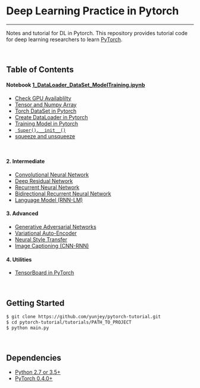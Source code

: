 # Deep Learning Practice in Pytorch



--------------------------------------------------------------------------------


Notes and tutorial for DL in Pytorch. This repository provides tutorial code for deep learning researchers to learn [PyTorch](https://github.com/pytorch/pytorch). 

<br/>

## **Table of Contents**
#### **Notebook**  [1_DataLoader_DataSet_ModelTraining.ipynb](https://github.com/Jansonboss/Deep_Learning_Pytorch/blob/main/1_DataLoader_DataSet_ModelTraining.ipynb)


* [Check GPU Availablilty](#Check-GPU-Available)
* [Tensor and Numpy Array](#Torch-Tensor-and-Numpy-array)
* [Torch DataSet in Pytorch](#Torch-Dataset)
* [Create DataLoader in Pytorch](#Create-DataLoader)
* [Training Model in Pytorch](https://github.com/Jansonboss/Deep_Learning_Pytorch/blob/main/1_DataLoader_DataSet_ModelTraining.ipynb#Modeling-Training)
* [` Super().__init__()`](https://github.com/Jansonboss/Deep_Learning_Pytorch/blob/main/1_DataLoader_DataSet_ModelTraining.ipynb#Super-and-init-in-Python)
* [squeeze and unsqueeze](https://github.com/Jansonboss/Deep_Learning_Pytorch/blob/main/1_DataLoader_DataSet_ModelTraining.ipynb#Torch.squeeze())


<br/>

#### 2. Intermediate
* [Convolutional Neural Network](https://github.com/yunjey/pytorch-tutorial/tree/master/tutorials/02-intermediate/convolutional_neural_network/main.py#L35-L56)
* [Deep Residual Network](https://github.com/yunjey/pytorch-tutorial/tree/master/tutorials/02-intermediate/deep_residual_network/main.py#L76-L113)
* [Recurrent Neural Network](https://github.com/yunjey/pytorch-tutorial/tree/master/tutorials/02-intermediate/recurrent_neural_network/main.py#L39-L58)
* [Bidirectional Recurrent Neural Network](https://github.com/yunjey/pytorch-tutorial/tree/master/tutorials/02-intermediate/bidirectional_recurrent_neural_network/main.py#L39-L58)
* [Language Model (RNN-LM)](https://github.com/yunjey/pytorch-tutorial/tree/master/tutorials/02-intermediate/language_model/main.py#L30-L50)

#### 3. Advanced
* [Generative Adversarial Networks](https://github.com/yunjey/pytorch-tutorial/blob/master/tutorials/03-advanced/generative_adversarial_network/main.py#L41-L57)
* [Variational Auto-Encoder](https://github.com/yunjey/pytorch-tutorial/blob/master/tutorials/03-advanced/variational_autoencoder/main.py#L38-L65)
* [Neural Style Transfer](https://github.com/yunjey/pytorch-tutorial/tree/master/tutorials/03-advanced/neural_style_transfer)
* [Image Captioning (CNN-RNN)](https://github.com/yunjey/pytorch-tutorial/tree/master/tutorials/03-advanced/image_captioning)

#### 4. Utilities
* [TensorBoard in PyTorch](https://github.com/yunjey/pytorch-tutorial/tree/master/tutorials/04-utils/tensorboard)


<br/>

## Getting Started
```bash
$ git clone https://github.com/yunjey/pytorch-tutorial.git
$ cd pytorch-tutorial/tutorials/PATH_TO_PROJECT
$ python main.py
```

<br/>

## Dependencies
* [Python 2.7 or 3.5+](https://www.continuum.io/downloads)
* [PyTorch 0.4.0+](http://pytorch.org/)



